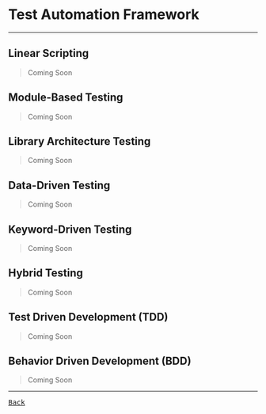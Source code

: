 # Test Automation Framework

---

## Linear Scripting

> Coming Soon

## Module-Based Testing

> Coming Soon

## Library Architecture Testing

> Coming Soon

## Data-Driven Testing

> Coming Soon

## Keyword-Driven Testing

> Coming Soon

## Hybrid Testing

> Coming Soon

## Test Driven Development (TDD)

> Coming Soon

## Behavior Driven Development (BDD)

> Coming Soon

---

[<kbd> Back </kbd>](./../readme.md)
